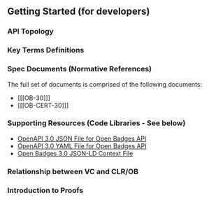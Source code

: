 ## Getting Started (for developers)

### API Topology

### Key Terms Definitions

### Spec Documents (Normative References)

The full set of documents is comprised of the following documents:

* [[[OB-30]]]
* [[[OB-CERT-30]]]

### Supporting Resources (Code Libraries - See below)

* [OpenAPI 3.0 JSON File for Open Badges API](https://purl.imsglobal.org/spec/ob/v3p0/schema/openapi/ob_v3p0_oas.json)
* [OpenAPI 3.0 YAML File for Open Badges API](https://purl.imsglobal.org/spec/ob/v3p0/schema/openapi/ob_v3p0_oas.yaml)
* [Open Badges 3.0 JSON-LD Context File](https://purl.imsglobal.org/spec/ob/v3p0/context.json)

### Relationship between VC and CLR/OB

### Introduction to Proofs
